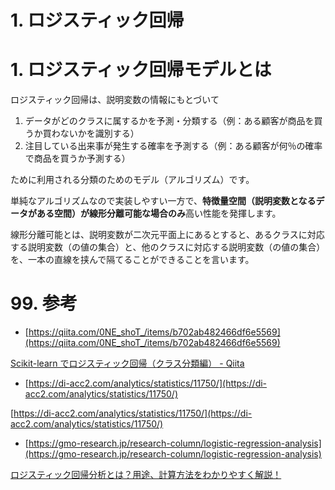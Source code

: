 # 1. ロジスティック回帰

# 1. ロジスティック回帰モデルとは

ロジスティック回帰は、説明変数の情報にもとづいて

1. データがどのクラスに属するかを予測・分類する（例：ある顧客が商品を買うか買わないかを識別する）
2. 注目している出来事が発生する確率を予測する（例：ある顧客が何％の確率で商品を買うか予測する）

ために利用される分類のためのモデル（アルゴリズム）です。

単純なアルゴリズムなので実装しやすい一方で、**特徴量空間（説明変数となるデータがある空間）が線形分離可能な場合のみ**高い性能を発揮します。

線形分離可能とは、説明変数が二次元平面上にあるとすると、あるクラスに対応する説明変数（の値の集合）と、他のクラスに対応する説明変数（の値の集合）を、一本の直線を挟んで隔てることができることを言います。

# 99. 参考

- [https://qiita.com/0NE_shoT_/items/b702ab482466df6e5569](https://qiita.com/0NE_shoT_/items/b702ab482466df6e5569)

[Scikit-learn でロジスティック回帰（クラス分類編） - Qiita](https://qiita.com/0NE_shoT_/items/b702ab482466df6e5569)

- [https://di-acc2.com/analytics/statistics/11750/](https://di-acc2.com/analytics/statistics/11750/)

[https://di-acc2.com/analytics/statistics/11750/](https://di-acc2.com/analytics/statistics/11750/)

- [https://gmo-research.jp/research-column/logistic-regression-analysis](https://gmo-research.jp/research-column/logistic-regression-analysis)

[ロジスティック回帰分析とは？用途、計算方法をわかりやすく解説！](https://gmo-research.jp/research-column/logistic-regression-analysis)